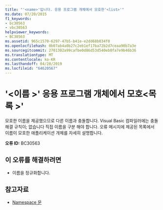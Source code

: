 ```yaml
---
title: "'<name>'입니다. 응용 프로그램 개체에서 모호한'<list>'"
ms.date: 07/20/2015
f1_keywords:
- bc30563
- vbc30563
helpviewer_keywords:
- BC30563
ms.assetid: 965c1570-6297-47b5-b41e-e2dd68b034f0
ms.openlocfilehash: 0b07ab4a0b27c2eb1ef17ba72b2d7ceaa90b7a3e
ms.sourcegitcommit: 2701302a99cafbe0d86d53d540eb0fa7e9b46b36
ms.translationtype: MT
ms.contentlocale: ko-KR
ms.lasthandoff: 04/28/2019
ms.locfileid: "64620567"
---
```

# <a name="name-is-ambiguous-in-the-application-objects-list"></a>'\<이름 >' 응용 프로그램 개체에서 모호\<목록 >'
모호한 이름을 제공했으므로 다른 이름과 충돌합니다. Visual Basic 컴파일러에는 충돌 해결 규칙이; 없습니다 직접 이름을 구분 해야 합니다. 오류 메시지에 제공된 목록에서 이름이 모호한 애플리케이션 개체를 자세히 설명합니다.  
  
 **오류 ID:** BC30563  
  
## <a name="to-correct-this-error"></a>이 오류를 해결하려면  
  
- 이름을 정규화합니다.  
  
## <a name="see-also"></a>참고자료

- [Namespace 문](../../visual-basic/language-reference/statements/namespace-statement.md)
